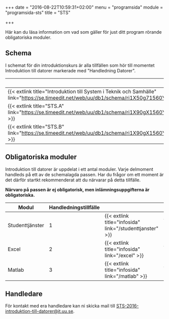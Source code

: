 +++
date = "2016-08-22T10:59:31+02:00"
menu = "programsida"
module = "programsida-sts"
title = "STS"

+++

Här kan du läsa information om vad som gäller för just ditt program rörande
obligatoriska moduler.

## Schema
I schemat för din introduktionskurs är alla tillfällen som hör till momentet
Introduktion till datorer markerade med "Handledning Datorer".

| Schema                                                              | Förklaring                          |
| ------------------------------------------------------------------- | ----------------------------------- |
| {{< extlink title="Introduktion till System i Teknik och Samhälle" link="https://se.timeedit.net/web/uu/db1/schema/ri1X50g71560Y7QQ6YZ5207Y0Zy050Q600152Q662v.html" >}} | Hela schemat för introkursen |
| {{< extlink title="STS.A" link="https://se.timeedit.net/web/uu/db1/schema/ri1X90gX1560Y1QQ6YZ5205Y03y0506640652Q662v50YZ973391X5172Y6022Q7.html" >}} | Endast handledningstillfällen |
| {{< extlink title="STS.B" link="https://se.timeedit.net/web/uu/db1/schema/ri1X90gX1560Y1QQ6YZ5205Y03y0506640652Q662v50YZ973391X5173Y6022Q7.html" >}} | Endast handledningstillfällen |

<!-- | {{< extlink title="" link="" >}} | | -->


## Obligatoriska moduler
Introduktion till datorer är uppdelat i ett antal moduler. Varje delmoment
handleds på ett av de schemalagda passen. Har du frågor om ett moment är det
därför startkt rekommenderat att du närvarar på detta tillfälle.

**Närvaro på passen är ej obligatorisk, men inlämningsuppgifterna är
obligatoriska.**

| Modul           | Handledningstillfälle |                              |                                         |
| --------------- | --------------------- | ---------------------------- | --------------------------------------- |
| Studenttjänster | 1                     | {{< extlink title="infosida" link="/studenttjanster" >}} | {{< extlink title="uppgifter" link="/studenttjanster/uppgifter" >}} |
| Excel           | 2                     | {{< extlink title="infosida" link="/excel" >}}           | {{< extlink title="uppgifter" link="/excel/uppgifter" >}}           |
| Matlab          | 3                     | {{< extlink title="infosida" link="/matlab" >}}          | {{< extlink title="uppgifter" link="/matlab/uppgifter" >}}          |

## Handledare
För kontakt med era handledare kan ni skicka mail till [STS-2016-introduktion-till-datorer@it.uu.se](mailto:STS-2016-introduktion-till-datorer@it.uu.se).

